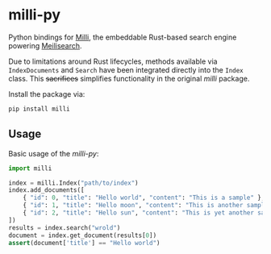 # milli-py

Python bindings for [Milli](https://github.com/meilisearch/meilisearch/tree/main/milli), the embeddable Rust-based search engine powering [Meilisearch](https://www.meilisearch.com/).

Due to limitations around Rust lifecycles, methods available via `IndexDocuments` and `Search` have been integrated directly into the `Index` class. This ~~sacrifices~~ simplifies functionality in the original *milli* package.

Install the package via:

```sh
pip install milli
```

## Usage

Basic usage of the *milli-py*:

```py
import milli

index = milli.Index("path/to/index")
index.add_documents([
    { "id": 0, "title": "Hello world", "content": "This is a sample" },
    { "id": 1, "title": "Hello moon", "content": "This is another sample" },
    { "id": 2, "title": "Hello sun", "content": "This is yet another sample" },
])
results = index.search("wrold")
document = index.get_document(results[0])
assert(document['title'] == "Hello world")
```
